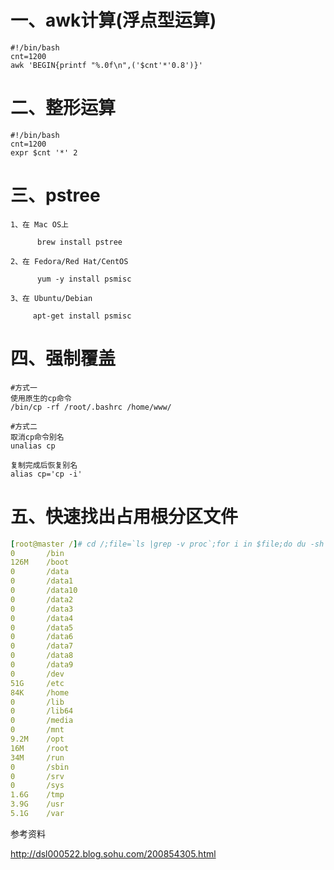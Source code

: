 # 一、awk计算(浮点型运算)

```
#!/bin/bash
cnt=1200
awk 'BEGIN{printf "%.0f\n",('$cnt'*'0.8')}'
```

# 二、整形运算
```
#!/bin/bash
cnt=1200
expr $cnt '*' 2
```

# 三、pstree
```
1、在 Mac OS上

      brew install pstree

2、在 Fedora/Red Hat/CentOS

      yum -y install psmisc

3、在 Ubuntu/Debian

     apt-get install psmisc
```

# 四、强制覆盖
```
#方式一
使用原生的cp命令
/bin/cp -rf /root/.bashrc /home/www/

#方式二
取消cp命令别名
unalias cp

复制完成后恢复别名
alias cp='cp -i'
```

# 五、快速找出占用根分区文件

```yaml
[root@master /]# cd /;file=`ls |grep -v proc`;for i in $file;do du -sh /$i;done
0       /bin
126M    /boot
0       /data
0       /data1
0       /data10
0       /data2
0       /data3
0       /data4
0       /data5
0       /data6
0       /data7
0       /data8
0       /data9
0       /dev
51G     /etc
84K     /home
0       /lib
0       /lib64
0       /media
0       /mnt
9.2M    /opt
16M     /root
34M     /run
0       /sbin
0       /srv
0       /sys
1.6G    /tmp
3.9G    /usr
5.1G    /var
```

参考资料


http://dsl000522.blog.sohu.com/200854305.html  
